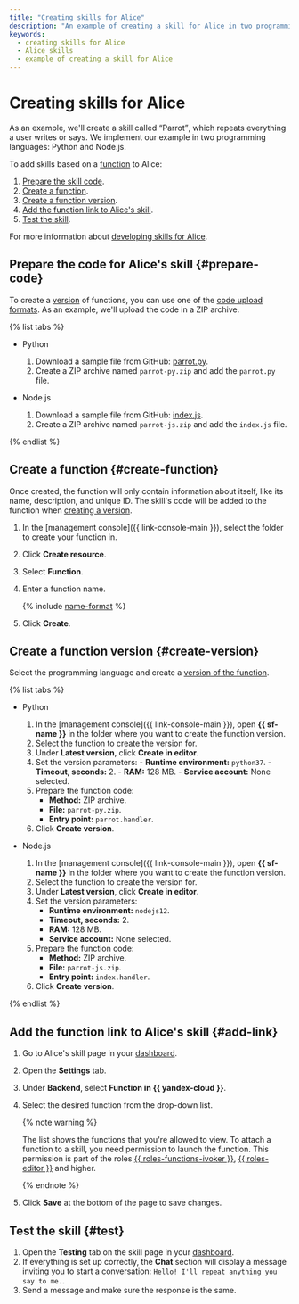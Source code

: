 ```yaml
---
title: "Creating skills for Alice"
description: "An example of creating a skill for Alice in two programming languages: Python and Node.js As an example, we'll create an Alice's skill called Parrot, which repeats everything a user writes or says."
keywords:
  - creating skills for Alice
  - Alice skills
  - example of creating a skill for Alice
---
```


# Creating skills for Alice

As an example, we'll create a skill called <q>Parrot</q>, which repeats everything a user writes or says. We implement our example in two programming languages: Python and Node.js.

To add skills based on a [function](../concepts/function.md) to Alice:
1. [Prepare the skill code](#prepare-code).
1. [Create a function](#create-function).
1. [Create a function version](#create-version).
1. [Add the function link to Alice's skill](#add-link).
1. [Test the skill](#test).

For more information about [developing skills for Alice](https://yandex.ru/dev/dialogs/alice/doc/development-docpage/#test__dev-cycle).

## Prepare the code for Alice's skill {#prepare-code}

To create a [version](../../functions/concepts/function.md#version) of functions, you can use one of the [code upload formats](../../functions/concepts/function.md#upload). As an example, we'll upload the code in a ZIP archive.

{% list tabs %}

- Python

    1. Download a sample file from GitHub: [parrot.py](https://github.com/yandex-cloud/examples/blob/master/serverless/functions/alice/python/parrot/parrot.py).
    1. Create a ZIP archive named `parrot-py.zip` and add the `parrot.py` file.

- Node.js

    1. Download a sample file from GitHub: [index.js](https://github.com/yandex-cloud/examples/blob/master/serverless/functions/alice/nodejs/parrot/index.js).
    1. Create a ZIP archive named `parrot-js.zip` and add the `index.js` file.

{% endlist %}

## Create a function {#create-function}

Once created, the function will only contain information about itself, like its name, description, and unique ID. The skill's code will be added to the function when [creating a version](#create-version).

1. In the [management console]({{ link-console-main }}), select the folder to create your function in.
1. Click **Create resource**.
1. Select **Function**.
1. Enter a function name.

   {% include [name-format](../../_includes/name-format.md) %}

1. Click **Create**.

## Create a function version {#create-version}

Select the programming language and create a [version of the function](../concepts/function.md#version).

{% list tabs %}

- Python

    1. In the [management console]({{ link-console-main }}), open **{{ sf-name }}** in the folder where you want to create the function version.
    1. Select the function to create the version for.
    1. Under **Latest version**, click **Create in editor**.
    1. Set the version parameters:
      - **Runtime environment:** `python37`.
      - **Timeout, seconds:** 2.
      - **RAM:** 128 MB.
      - **Service account:** None selected.
   1. Prepare the function code:
      - **Method:** ZIP archive.
      - **File:** `parrot-py.zip`.
      - **Entry point:** `parrot.handler`.
   1. Click **Create version**.

- Node.js

   1. In the [management console]({{ link-console-main }}), open **{{ sf-name }}** in the folder where you want to create the function version.
   1. Select the function to create the version for.
   1. Under **Latest version**, click **Create in editor**.
   1. Set the version parameters:
      - **Runtime environment:** `nodejs12`.
      - **Timeout, seconds:** 2.
      - **RAM:** 128 MB.
      - **Service account:** None selected.
   1. Prepare the function code:
      - **Method:** ZIP archive.
      - **File:** `parrot-js.zip`.
      - **Entry point:** `index.handler`.
   1. Click **Create version**.

{% endlist %}

## Add the function link to Alice's skill {#add-link}

1. Go to Alice's skill page in your [dashboard](https://dialogs.yandex.ru/developer/).
1. Open the **Settings** tab.
1. Under **Backend**, select **Function in {{ yandex-cloud }}**.
1. Select the desired function from the drop-down list.

   {% note warning %}

   The list shows the functions that you're allowed to view. To attach a function to a skill, you need permission to launch the function. This permission is part of the roles [{{ roles-functions-ivoker }}](../security/index.md#serverless-functions-invoker), [{{ roles-editor }}](../security/index.md#editor) and higher.

   {% endnote %}
1. Click **Save** at the bottom of the page to save changes.

## Test the skill {#test}

1. Open the **Testing** tab on the skill page in your [dashboard](https://dialogs.yandex.ru/developer/).
1. If everything is set up correctly, the **Chat** section will display a message inviting you to start a conversation: `Hello! I'll repeat anything you say to me.`.
1. Send a message and make sure the response is the same.
